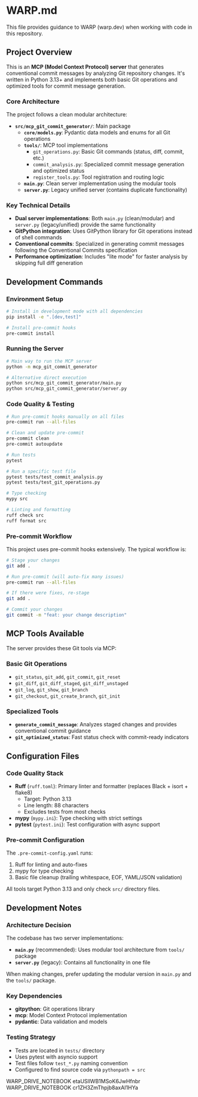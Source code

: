 # WARP.md

This file provides guidance to WARP (warp.dev) when working with code in this repository.

## Project Overview

This is an **MCP (Model Context Protocol) server** that generates conventional commit messages by analyzing Git repository changes. It's written in Python 3.13+ and implements both basic Git operations and optimized tools for commit message generation.

### Core Architecture

The project follows a clean modular architecture:

- **`src/mcp_git_commit_generator/`**: Main package
    - **`core/models.py`**: Pydantic data models and enums for all Git operations
    - **`tools/`**: MCP tool implementations
        - `git_operations.py`: Basic Git commands (status, diff, commit, etc.)
        - `commit_analysis.py`: Specialized commit message generation and optimized status
        - `register_tools.py`: Tool registration and routing logic
    - **`main.py`**: Clean server implementation using the modular tools
    - **`server.py`**: Legacy unified server (contains duplicate functionality)

### Key Technical Details

- **Dual server implementations**: Both `main.py` (clean/modular) and `server.py` (legacy/unified) provide the same functionality
- **GitPython integration**: Uses GitPython library for Git operations instead of shell commands
- **Conventional commits**: Specialized in generating commit messages following the Conventional Commits specification
- **Performance optimization**: Includes "lite mode" for faster analysis by skipping full diff generation

## Development Commands

### Environment Setup

```bash
# Install in development mode with all dependencies
pip install -e ".[dev,test]"

# Install pre-commit hooks
pre-commit install
```

### Running the Server

```bash
# Main way to run the MCP server
python -m mcp_git_commit_generator

# Alternative direct execution
python src/mcp_git_commit_generator/main.py
python src/mcp_git_commit_generator/server.py
```

### Code Quality & Testing

```bash
# Run pre-commit hooks manually on all files
pre-commit run --all-files

# Clean and update pre-commit
pre-commit clean
pre-commit autoupdate

# Run tests
pytest

# Run a specific test file
pytest tests/test_commit_analysis.py
pytest tests/test_git_operations.py

# Type checking
mypy src

# Linting and formatting
ruff check src
ruff format src
```

### Pre-commit Workflow

This project uses pre-commit hooks extensively. The typical workflow is:

```bash
# Stage your changes
git add .

# Run pre-commit (will auto-fix many issues)
pre-commit run --all-files

# If there were fixes, re-stage
git add .

# Commit your changes
git commit -m "feat: your change description"
```

## MCP Tools Available

The server provides these Git tools via MCP:

### Basic Git Operations

- `git_status`, `git_add`, `git_commit`, `git_reset`
- `git_diff`, `git_diff_staged`, `git_diff_unstaged`
- `git_log`, `git_show`, `git_branch`
- `git_checkout`, `git_create_branch`, `git_init`

### Specialized Tools

- **`generate_commit_message`**: Analyzes staged changes and provides conventional commit guidance
- **`git_optimized_status`**: Fast status check with commit-ready indicators

## Configuration Files

### Code Quality Stack

- **Ruff** (`ruff.toml`): Primary linter and formatter (replaces Black + isort + flake8)
    - Target: Python 3.13
    - Line length: 88 characters
    - Excludes tests from most checks
- **mypy** (`mypy.ini`): Type checking with strict settings
- **pytest** (`pytest.ini`): Test configuration with async support

### Pre-commit Configuration

The `.pre-commit-config.yaml` runs:

1. Ruff for linting and auto-fixes
2. mypy for type checking
3. Basic file cleanup (trailing whitespace, EOF, YAML/JSON validation)

All tools target Python 3.13 and only check `src/` directory files.

## Development Notes

### Architecture Decision

The codebase has two server implementations:

- **`main.py`** (recommended): Uses modular tool architecture from `tools/` package
- **`server.py`** (legacy): Contains all functionality in one file

When making changes, prefer updating the modular version in `main.py` and the `tools/` package.

### Key Dependencies

- **gitpython**: Git operations library
- **mcp**: Model Context Protocol implementation
- **pydantic**: Data validation and models

### Testing Strategy

- Tests are located in `tests/` directory
- Uses pytest with asyncio support
- Test files follow `test_*.py` naming convention
- Configured to find source code via `pythonpath = src`

<citations>
<document>
<document_type>WARP_DRIVE_NOTEBOOK</document_type>
<document_id>etaUSllWB1MSoK6JwHfnbr</document_id>
</document>
<document>
<document_type>WARP_DRIVE_NOTEBOOK</document_type>
<document_id>cr1ZH3ZmThpjb8axAI1HYa</document_id>
</document>
</citations>
